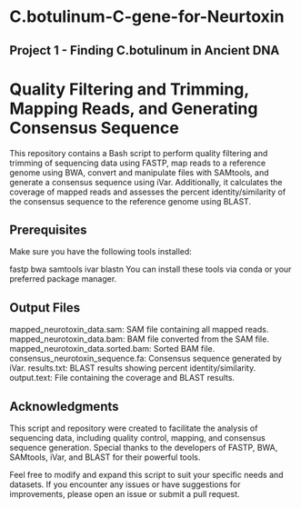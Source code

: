 # C.botulinum-C-gene-for-Neurtoxin

## Project 1 - Finding C.botulinum in Ancient DNA


# Quality Filtering and Trimming, Mapping Reads, and Generating Consensus Sequence
This repository contains a Bash script to perform quality filtering and trimming of sequencing data using FASTP, map reads to a reference genome using BWA, convert and manipulate files with SAMtools, and generate a consensus sequence using iVar. Additionally, it calculates the coverage of mapped reads and assesses the percent identity/similarity of the consensus sequence to the reference genome using BLAST.

## Prerequisites
Make sure you have the following tools installed:

fastp
bwa
samtools
ivar
blastn
You can install these tools via conda or your preferred package manager.

## Output Files
mapped_neurotoxin_data.sam: SAM file containing all mapped reads.
mapped_neurotoxin_data.bam: BAM file converted from the SAM file.
mapped_neurotoxin_data.sorted.bam: Sorted BAM file.
consensus_neurotoxin_sequence.fa: Consensus sequence generated by iVar.
results.txt: BLAST results showing percent identity/similarity.
output.text: File containing the coverage and BLAST results.


## Acknowledgments
This script and repository were created to facilitate the analysis of sequencing data, including quality control, mapping, and consensus sequence generation. Special thanks to the developers of FASTP, BWA, SAMtools, iVar, and BLAST for their powerful tools.

Feel free to modify and expand this script to suit your specific needs and datasets. If you encounter any issues or have suggestions for improvements, please open an issue or submit a pull request.
